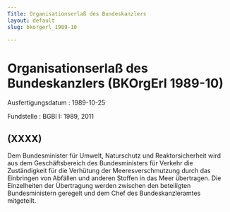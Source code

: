 ```yaml
---
Title: Organisationserlaß des Bundeskanzlers
layout: default
slug: bkorgerl_1989-10

---
```


# Organisationserlaß des Bundeskanzlers (BKOrgErl 1989-10)

Ausfertigungsdatum
:   1989-10-25

Fundstelle
:   BGBl I: 1989, 2011



## (XXXX)

Dem Bundesminister für Umwelt, Naturschutz und Reaktorsicherheit wird
aus dem Geschäftsbereich des Bundesministers für Verkehr die
Zuständigkeit für die Verhütung der Meeresverschmutzung durch das
Einbringen von Abfällen und anderen Stoffen in das Meer übertragen.
Die Einzelheiten der Übertragung werden zwischen den beteiligten
Bundesministern geregelt und dem Chef des Bundeskanzleramtes
mitgeteilt.

